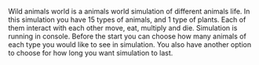 Wild animals world is a animals world simulation of different animals life. In this
simulation you have 15 types of animals, and 1 type of plants. Each of them interact 
with each other move, eat, multiply and die. Simulation is running in console. Before the
start you can choose how many animals of each type you would like to see in simulation. You
also have another option to choose for how long you want simulation to last.